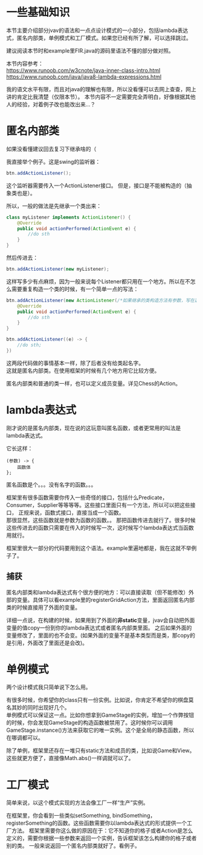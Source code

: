# 一些基础知识

本节主要介绍部分jvav的语法和一点点设计模式的一小部分，包括lambda表达式，匿名内部类，单例模式和工厂模式。如果您已经有所了解，可以选择跳过。

建议阅读本节时和example里FIR.java的源码里语法不懂的部分做对照。

本节内容参考：  
https://www.runoob.com/w3cnote/java-inner-class-intro.html  
https://www.runoob.com/java/java8-lambda-expressions.html

我的语文水平有限，而且对java的理解也有限，所以没看懂可以去网上查查，网上讲的肯定比我清楚（仅限本节）。
本节内容不一定需要完全弄明白，好像根据其他人的经验，对着例子改也能改出来...？

# 匿名内部类

如果没看懂建议回去复习下继承啥的（

我直接举个例子。这是swing的监听器：
``` java
btn.addActionListener();
```
这个监听器需要传入一个ActionListener接口。
但是，接口是不能被构造的（抽象类也是）。

所以，一般的做法是先继承一个类出来：
``` java
class myListener implements ActionListener() {
    @Override
    public void actionPerformed(ActionEvent e) {
        //do sth
    }
}
```
然后传进去：
``` java
btn.addActionListener(new myListener);
```

这样写多少有点麻烦，因为一般来说每个Listener都只用在一个地方。所以在不怎么需要重复构造一个类的时候，有一个简单一点的写法：

``` java
btn.addActionListener(new ActionListener(/*如果继承的类构造方法有参数，写在这*/) {
    @Override
    public void actionPerformed(ActionEvent e) {
        //do sth
    }
}

btn.addActionListener((e) -> {
    //do sth;
})
```

这两段代码做的事情基本一样，除了后者没有给类起名字。  
这就是匿名内部类。在使用框架的时候有几个地方用它比较方便。

匿名内部类和普通的类一样，也可以定义成员变量。详见Chess的Action。

# lambda表达式

刚才说的是匿名内部类，现在说的这玩意叫匿名函数，或者更常用的叫法是lambda表达式。

它长这样：
```
(参数) -> {
    函数体
};
```

匿名函数是个。。。没有名字的函数。。。  

框架里有很多函数需要你传入一些奇怪的接口，包括什么Predicate，Consumer，Supplier等等等等。这些接口里面只有一个方法，所以可以把这些接口，
正规来说，函数式接口，直接当成一个函数。  
那很显然，这些函数就是参数为函数的函数。。
那把函数传进去就行了。很多时候这些传进去的函数只需要在传入的时候写一次，这时候写个lambda表达式当函数用就行。

框架里很大一部分的代码要用到这个语法。example里遍地都是，我在这就不举例子了。

## 捕获

匿名内部类和lambda表达式有个很方便的地方：可以直接读取（但不能修改）外部的变量。具体可以看example里的registerGridAction方法，里面返回匿名内部类的时候直接用了外面的变量。

详细一点说，在构建的时候，如果用到了外面的**非static**变量，jvav会自动把外面变量的值copy一份到你的lambda表达式或者匿名内部类里面。
之后如果外面的变量修改了，里面的也不会变。(如果外面的变量不是基本类型而是类，那copy的是引用，外面改了里面还是会改)。

# 单例模式

两个设计模式我只简单说下怎么用。

有很多时候，你希望你的class只有一份实例。比如说，你肯定不希望你的棋盘莫名其妙的同时出现好几个。  
单例模式可以保证这一点。比如你想拿到GameStage的实例，增加一个作弊按钮的时候，你会发现GameStage的构造函数被禁用了。这时候你可以调用GameStage.instance()方法来获取它的唯一实例。这个是全局的静态函数，所以在哪调都可以。

除了单例，框架里还存在一堆只有static方法和成员的类，比如说Game和View。这些就更方便了，直接像Math.abs()一样调就可以了。

# 工厂模式

简单来说，以这个模式实现的方法会像工厂一样“生产”实例。

在框架里，你会看到一些类似setSomething, bindSomething，registerSomething的函数。这些函数需要你以lambda表达式的形式提供一个工厂方法。
框架里需要你这么做的原因在于：它不知道你的格子或者Action是怎么定义的，需要你根据一些参数来返回一个实例，告诉框架该怎么构建你的格子或者别的类。
一般来说返回一个匿名内部类就好了。看例子。

